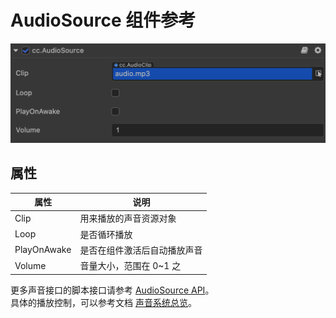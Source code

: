 # AudioSource 组件参考

![](audio/audiosource.png)

## 属性

属性                | 说明
--                  | --
Clip                | 用来播放的声音资源对象
Loop                | 是否循环播放
PlayOnAwake        | 是否在组件激活后自动播放声音
Volume              | 音量大小，范围在 0~1 之

更多声音接口的脚本接口请参考 [AudioSource API](../../../api/zh/classes/component_audio.audiosource.html)。  
具体的播放控制，可以参考文档 [声音系统总览](./overview.md)。


